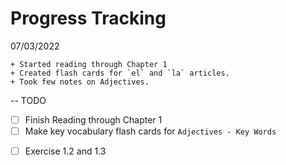 # Progress Tracking

07/03/2022
```
+ Started reading through Chapter 1
+ Created flash cards for `el` and `la` articles.
+ Took few notes on Adjectives.
```

-- TODO
+ [ ] Finish Reading through Chapter 1
+ [ ] Make key vocabulary flash cards for `Adjectives - Key Words`
- [ ] Exercise 1.2 and 1.3
